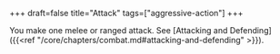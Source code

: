+++
draft=false
title="Attack"
tags=["aggressive-action"]
+++

You make one melee or ranged attack. See [Attacking and Defending]({{<ref "/core/chapters/combat.md#attacking-and-defending" >}}).

